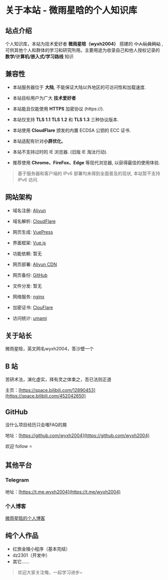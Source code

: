 # 关于本站 - 微雨星晗的个人知识库

## 站点介绍

个人知识库，本站为技术爱好者 **微雨星晗（wyxh2004）** 搭建的 ~~个人玩具网站~~ , 可供其他个人和群体的学习和研究所用。主要用途为收录自己和他人授权记录的 **数学/计算机/嵌入式/学习路线** 知识
## 兼容性

- 本站服务器位于 **大陆**, 不能保证大陆以外地区的可访问性和加载速度.

- 本站目标用户为广大 **技术爱好者**

- 本站能且仅能使用 **HTTPS** 加密协议 (https://).

- 本站仅支持 **TLS 1.1** **TLS 1.2** 和 **TLS 1.3** 三种协议版本.

- 本站使用 **CloudFlare** 颁发的内置 ECDSA 公钥的 ECC 证书.

- 本站适配有针对**小屏优化**。

- 本站不支持过时的 IE 浏览器. (旧版 IE 淘汰行动).

- 推荐使用 **Chrome、FireFox、Edge** 等现代浏览器, 以获得最佳的使用体验.

> 基于服务器和客户端的 IPv6 部署均未得到全面普及的现状, 本站暂不支持 IPv6 访问.

## 网站架构

- 域名注册: [Aliyun](https://www.aliyun.com/)
  
- 域名解析: [CloudFlare](https://www.cloudflare.com/)
  
- 网页生成: [VuePress](https://vuepress.vuejs.org/)
  
- 界面框架: [Vue.js](https://vuejs.org/)
  
- 功能依赖: 暂无
  
- 网页部署: [Aliyun CDN](https://www.aliyun.com/)
  
- 网页备份: [GitHub](https://github.com/)
  
- 文件分发: 暂无
  
- 网络服务: [nginx](https://nginx.org/)

- 加密证书: [ClouFlare](https://www.cloudflare.com/)

- 访问统计: [umami](https://umami.is/)

## 关于站长

微雨星晗，英文网名wyxh2004，答沙壁一个

## B 站

苦研术法，演化虚实，择有灵之体束之，吾已法则正道

主页：[https://space.bilibili.com/12890453](https://space.bilibili.com/452042650)

## GitHub

没什么项目经历只会堆FAQ的屑

地址：[https://github.com/wyxh2004](https://github.com/wyxh2004) 

欢迎 follow ⭐️

## 其他平台

### Telegram 

地址：[https://t.me.wyxh2004](https://t.me/wyxh2004) 

### 个人博客

[微雨星晗的个人博客](https://wyxh2004.github.io/blog/)

## 纯个人作品

- 红旅金陵小程序（基本完结）
- dz2301（开发中）
- 其它......

> 欢迎大家关注俺，一起学习进步~
